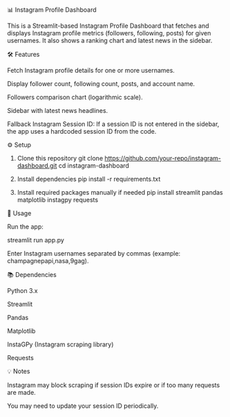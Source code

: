 📊 Instagram Profile Dashboard

This is a Streamlit-based Instagram Profile Dashboard that fetches and displays Instagram profile metrics (followers, following, posts) for given usernames. It also shows a ranking chart and latest news in the sidebar.

🛠 Features

Fetch Instagram profile details for one or more usernames.

Display follower count, following count, posts, and account name.

Followers comparison chart (logarithmic scale).

Sidebar with latest news headlines.

Fallback Instagram Session ID: If a session ID is not entered in the sidebar, the app uses a hardcoded session ID from the code.

⚙️ Setup
1. Clone this repository
git clone https://github.com/your-repo/instagram-dashboard.git
cd instagram-dashboard

2. Install dependencies
pip install -r requirements.txt

3. Install required packages manually if needed
pip install streamlit pandas matplotlib instagpy requests

🧩 Usage

Run the app:

streamlit run app.py

Enter Instagram usernames separated by commas (example: champagnepapi,nasa,9gag).


📚 Dependencies

Python 3.x

Streamlit

Pandas

Matplotlib

InstaGPy
 (Instagram scraping library)

Requests

💡 Notes

Instagram may block scraping if session IDs expire or if too many requests are made.

You may need to update your session ID periodically.
